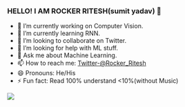 ### HELLO! I AM ROCKER RITESH(sumit yadav) 👋



- 🔭 I’m currently working on Computer Vision.
- 🌱 I’m currently learning RNN.
- 👯 I’m looking to collaborate on Twitter.
- 🤔 I’m looking for help with ML stuff.
- 💬 Ask me about Machine Learning.
- 📫 How to reach me: [Twitter-@Rocker_Ritesh](https://twitter.com/Rocker_Ritesh) 
- 😄 Pronouns: He/His
- ⚡ Fun fact: Read 100% understand <10%(without Music)


 <img src="https://github-readme-stats.vercel.app/api?username=rockerritesh&&show_icons=true&title_color=ffffff&icon_color=bb2acf&text_color=daf7dc&bg_color=151519">
